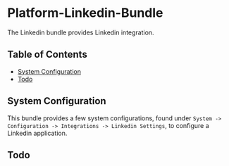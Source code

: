 # Platform-Linkedin-Bundle

The Linkedin bundle provides Linkedin integration.

## Table of Contents

- [System Configuration](#aystem-configuration)
- [Todo](#todo)

## System Configuration

This bundle provides a few system configurations, found under `System -> Configuration -> Integrations -> Linkedin Settings`, to configure a Linkedin application.

## Todo

